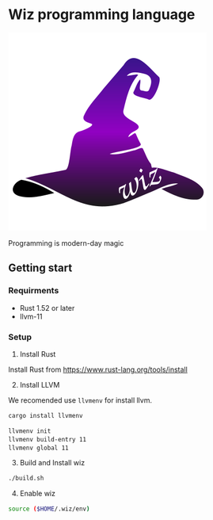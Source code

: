 # Wiz programming language

![wiz](./icon.svg)

Programming is modern-day magic


## Getting start

### Requirments

- Rust 1.52 or later
- llvm-11

### Setup

1. Install Rust

Install Rust from https://www.rust-lang.org/tools/install

2. Install LLVM

We recomended use `llvmenv` for install llvm.

```bash
cargo install llvmenv
```

```bash
llvmenv init
llvmenv build-entry 11
llvmenv global 11
```

3. Build and Install wiz

```bash
./build.sh
```

4. Enable wiz

```bash
source ($HOME/.wiz/env) 
```
